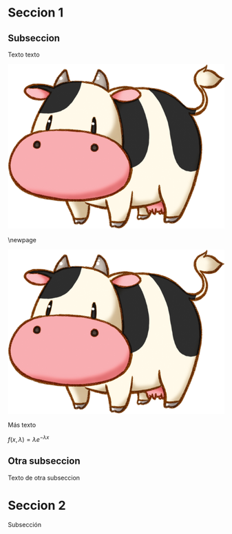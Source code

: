 # Seccion 1

## Subseccion

Texto texto

![imagen](cow.png)

\newpage

![imagen](cow.png)

Más texto

$f(x,\lambda) = \lambda e^{- \lambda x}$

## Otra subseccion

Texto de otra subseccion

# Seccion 2

Subsección